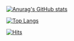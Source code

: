 [![Anurag's GitHub stats](https://github-readme-stats.vercel.app/api?username=Arafa42&show_icons=true&theme=radical)](https://github.com/anuraghazra/github-readme-stats)

[![Top Langs](https://github-readme-stats.vercel.app/api/top-langs/?username=Arafa42&layout=compact&show_icons=true&theme=radical)](https://github.com/anuraghazra/github-readme-stats)

[![Hits](https://hits.seeyoufarm.com/api/count/incr/badge.svg?url=https%3A%2F%2Fgithub.com%2FArafa42&count_bg=%23455AF3&title_bg=%23262D3B&icon=smugmug.svg&icon_color=%23588EF7&title=hits&edge_flat=false)](https://hits.seeyoufarm.com)
